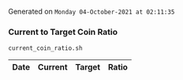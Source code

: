 Generated on `Monday 04-October-2021 at 02:11:35`

### Current to Target Coin Ratio
`current_coin_ratio.sh`

Date|Current|Target|Ratio
---|---|---|---
